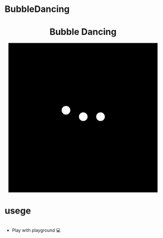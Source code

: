 # BubbleDancing

<h1 align="center">Bubble Dancing</h1>
<p align="center">
  <img src="demo.gif"/>
</p>

 <h1> usege </h1>
 <ul>
  <li>Play with playground 💻</li>
 </ul>
